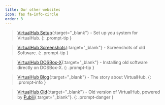 ```yaml
---
title: Our other websites
icon: fas fa-info-circle
order: 3
---
```


> [VirtualHub Setup](https://setup.virtualhub.eu.org){:target="_blank"} - Set up you system for VirtualHub.
{: .prompt-tip }

> [VirtualHub Screenshots](https://screenshots.virtualhub.eu.org){:target="_blank"} - Screenshots of old Software.
{: .prompt-tip }

> [VirtualHub DOSBox-X](https://dosbox-x.virtualhub.eu.org){:target="_blank"} - Installing old software directly on DOSBox-X.
{: .prompt-tip }

> [VirtualHub Blog](https://blog.virtualhub.eu.org){:target="_blank"} - The story about VirtualHub.
{: .prompt-info }

> [VirtualHub Old](https://old.virtualhub.eu.org){:target="_blank"} - Old version of VirtualHub, powered by [Publii](https://getpublii.com/){:target="_blank"}.
{: .prompt-danger }
